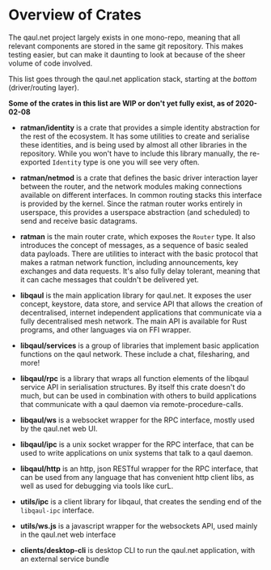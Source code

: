 # Overview of Crates

The qaul.net project largely exists in one mono-repo, meaning that all
relevant components are stored in the same git repository.  This makes
testing easier, but can make it daunting to look at because of the
sheer volume of code involved.

This list goes through the qaul.net application stack, starting at the
_bottom_ (driver/routing layer).

**Some of the crates in this list are WIP or don't yet fully exist, as
of 2020-02-08**

* **ratman/identity** is a crate that provides a simple identity
  abstraction for the rest of the ecosystem.  It has some utilities to
  create and serialise these identities, and is being used by almost
  all other libraries in the repository.  While you won't have to
  include this library manually, the re-exported `Identity` type is
  one you will see very often.
  
* **ratman/netmod** is a crate that defines the basic driver
  interaction layer between the router, and the network modules making
  connections available on different interfaces.  In common routing
  stacks this interface is provided by the kernel.  Since the ratman
  router works entirely in userspace, this provides a userspace
  abstraction (and scheduled) to send and receive basic datagrams.
  
* **ratman** is the main router crate, which exposes the `Router`
  type.  It also introduces the concept of messages, as a sequence of
  basic sealed data payloads.  There are utilities to interact with
  the basic protocol that makes a ratman network function, including
  announcements, key exchanges and data requests.  It's also fully
  delay tolerant, meaning that it can cache messages that couldn't be
  delivered yet.
  
* **libqaul** is the main application library for qaul.net.  It
  exposes the user concept, keystore, data store, and service API that
  allows the creation of decentralised, internet independent
  applications that communicate via a fully decentralised mesh
  network.  The main API is available for Rust programs, and other
  languages via on FFI wrapper.
  
* **libqaul/services** is a group of libraries that implement basic
  application functions on the qaul network.  These include a chat,
  filesharing, and more!
  
* **libqaul/rpc** is a library that wraps all function elements of the
  libqaul service API in serialisation structures.  By itself this
  crate doesn't do much, but can be used in combination with others to
  build applications that communicate with a qaul daemon via
  remote-procedure-calls.
  
* **libqaul/ws** is a websocket wrapper for the RPC interface, mostly
  used by the qaul.net web UI.
  
* **libqaul/ipc** is a unix socket wrapper for the RPC interface,
  that can be used to write applications on unix systems that talk to
  a qaul daemon.
  
* **libqaul/http** is an http, json RESTful wrapper for the RPC
  interface, that can be used from any language that has convenient
  http client libs, as well as used for debugging via tools like curL.
  
* **utils/ipc** is a client library for libqaul, that creates the
  sending end of the `libqaul-ipc` interface.
  
* **utils/ws.js** is a javascript wrapper for the websockets API,
  used mainly in the qaul.net web interface

* **clients/desktop-cli** is desktop CLI to run the qaul.net
  application, with an external service bundle
